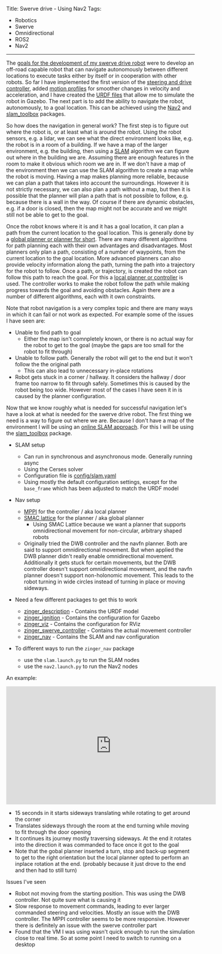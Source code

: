 Title: Swerve drive - Using Nav2
Tags:

- Robotics
- Swerve
- Omnidirectional
- ROS2
- Nav2

---

The [goals for the development of my swerve drive robot](posts/Swerve-drive-introduction) were to
develop an off-road capable robot that can navigate autonomously between different locations to
execute tasks either by itself or in cooperation with other robots. So far I have implemented the
first version of the [steering and drive controller](posts/Swerve-drive-body-focussed-control),
added [motion profiles](posts/Swerve-motion-profiles) for smoother changes in velocity and acceleration,
and I have created the [URDF files](posts/Robotics-making-urdf-models) that allow me to simulate the
robot in Gazebo. The next part is to add the ability to navigate the robot, autonomously,
to a goal location. This can be achieved using the [Nav2](https://navigation.ros.org/) and
[slam_toolbox](https://github.com/SteveMacenski/slam_toolbox) packages.

So how does the navigation in general work? The first step is to figure out where the robot is, or
at least what is around the robot. Using the robot sensors, e.g. a lidar, we can see what the direct
environment looks like, e.g. the robot is in a room of a building. If we have a map of the larger
environment, e.g. the building, then using a [SLAM](https://en.wikipedia.org/wiki/Simultaneous_localization_and_mapping)
algorithm we can figure out where in the building we are. Assuming there are enough features in the
room to make it obvious which room we are in. If we don't have a map of the environment then we can
use the SLAM algorithm to create a map while the robot is moving. Having a map makes planning
more reliable, because we can plan a path that takes into account the surroundings. However it is
not strictly necessary, we can also plan a path without a map, but then it is possible that the
planner will plan a path that is not possible to follow, e.g. because there is a wall in the way.
Of course if there are dynamic obstacles, e.g. if a door is closed, then the map might not be
accurate and we might still not be able to get to the goal.

Once the robot knows where it is and it has a goal location, it can plan a path from the current
location to the goal location. This is generally done by a [global planner or planner for short](https://navigation.ros.org/concepts/index.html#planners).
There are many different algorithms for path planning each with their own advantages and disadvantages.
Most planners only plan a path, consisting of a number of waypoints, from the current location to
the goal location. More advanced planners can also provide velocity information along the path,
turning the path into a trajectory for the robot to follow. Once a path, or trajectory, is created
the robot can follow this path to reach the goal. For this a [local planner or controller](https://navigation.ros.org/concepts/index.html#controllers)
is used. The controller works to make the robot follow the path while making progress towards
the goal and avoiding obstacles. Again there are a number of different algorithms, each with it own
constraints.

Note that robot navigation is a very complex topic and there are many ways in which it can fail
or not work as expected. For example some of the issues I have seen are:

- Unable to find path to goal
    + Either the map isn't comnpletely known, or there is no actual way for the robot to get to the goal
          (maybe the gaps are too small for the robot to fit through)
- Unable to follow path. Generally the robot will get to the end but it won't follow the
  the original path
    + This can also lead to unnecessary in-place rotations
- Robot gets stuck in a corner / hallway. It considers the hallway / door frame too narrow to fit
  through safely. Sometimes this is caused by the robot being too wide. However most of the cases
  I have seen it in is caused by the planner configuration.

Now that we know roughly what is needed for successful navigation let's have a look at what is
needed for the swerve drive robot. The first thing we need is a way to figure out where we are. Because
I don't have a map of the environment I will be using an [online SLAM approach]().
For this I will be using the [slam_toolbox](https://github.com/SteveMacenski/slam_toolbox) package.

- SLAM setup
    + Can run in synchronous and asynchronous mode. Generally running async
    + Using the Cerses solver
    + Configuration file is [config/slam.yaml](https://github.com/pvandervelde/zinger_nav/blob/master/config/slam.yaml)
    + Using mostly the default configuration settings, except for the `base_frame` which has been
      adjusted to match the URDF model

- Nav setup
    + [MPPI](https://github.com/ros-planning/navigation2/tree/main/nav2_mppi_controller) for the controller / aka local planner
    + [SMAC lattice](https://github.com/ros-planning/navigation2/tree/main/nav2_smac_planner) for the planner / aka global planner
        - Using SMAC Lattice because we want a planner that supports omnidirectional movement for
          non-circular, arbitrary shaped robots
    + Originally tried the DWB controller and the navfn planner. Both are said to support omnidirectional
      movement. But when applied the DWB planner didn't really enable omnidirectional movement. Additionally
      it gets stuck for certain movements, but the DWB controller doesn't
      support omnidirectional movement, and the navfn planner doesn't support non-holonomic
      movement. This leads to the robot turning in wide circles instead of turning in place or
      moving sideways.

- Need a few different packages to get this to work
    + [zinger_description](https://github.com/pvandervelde/zinger_description) - Contains the URDF model
    + [zinger_ignition](https://github.com/pvandervelde/zinger_ignition) - Contains the configuration for Gazebo
    + [zinger_viz](https://github.com/pvandervelde/zinger_viz) - Contains the configuration for RViz
    + [zinger_swerve_controller](https://github.com/pvandervelde/zinger_swerve_controller) - Contains the actual movement controller
    + [zinger_nav](https://github.com/pvandervelde/zinger_nav) - Contains the SLAM and nav configuration

- To different ways to run the `zinger_nav` package
    + use the `slam.launch.py` to run the SLAM nodes
    + use the `nav2.launch.py` to run the Nav2 nodes

An example:

<iframe
    style="float:none"
    width="560"
    height="315"
    src="https://www.youtube.com/embed/U2IOLwuCvrQ"
    title="YouTube video player"
    frameborder="0"
    allow="accelerometer; autoplay; clipboard-write; encrypted-media; gyroscope; picture-in-picture; web-share"
    allowfullscreen>
</iframe>

- 15 seconds in it starts sideways translating while rotating to get around the corner
- Translates sideways through the room at the end turning while moving to fit through the door opening
- It continues its journey mostly traversing sideways. At the end it rotates into the direction
  it was commanded to face once it got to the goal
- Note that the gobal planner inserted a turn, stop and back-up segment to get to the right orientation
  but the local planner opted to perform an inplace rotation at the end. (probably because it just
  drove to the end and then had to still turn)

Issues I've seen

- Robot not moving from the starting position. This was using the DWB controller. Not quite sure
  what is causing it
- Slow response to movement commands, leading to ever larger commanded steering and velocities.
  Mostly an issue with the DWB controller. The MPPI controller seems to be more responsive. However
  there is definitely an issue with the swerve controller part
- Found that the VM I was using wasn't quick enough to run the simulation close to real time. So at
  some point I need to switch to running on a desktop
